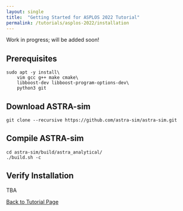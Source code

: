```yaml
---
layout: single
title:  "Getting Started for ASPLOS 2022 Tutorial"
permalink: /tutorials/asplos-2022/installation
---
```


Work in progress; will be added soon!

## Prerequisites
```
sudo apt -y install\
    vim gcc g++ make cmake\
    libboost-dev libboost-program-options-dev\
    python3 git
```

## Download ASTRA-sim
```
git clone --recursive https://github.com/astra-sim/astra-sim.git
```

## Compile ASTRA-sim
```
cd astra-sim/build/astra_analytical/
./build.sh -c
```

## Verify Installation
TBA

<nav class="pagination">
    <a href="/tutorials/asplos-2022" class="pagination--pager">Back to Tutorial Page</a>
</nav>

